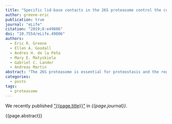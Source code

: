 ```yaml
---
title: "Specific lid-base contacts in the 26S proteasome control the conformational switching required for substrate degradation"
author: greene-eric
publication: true
journal: "eLife"
citation: "2019;8:e49806"
doi: "10.7554/eLife.49806"
authors:
  - Eric R. Greene
  - Ellen A. Goodall
  - Andres H. de la Peña
  - Mary E. Matyskiela
  - Gabriel C. Lander
  - Andreas Martin
abstract: "The 26S proteasome is essential for proteostasis and the regulation of vital processes through ATP-dependent degradation of ubiquitinated substrates. To accomplish the multi-step degradation process, the proteasome's regulatory particle, consisting of lid and base subcomplexes, undergoes major conformational changes whose origin is unknown. Investigating the *Saccharomyces cerevisiae* proteasome, we found that peripheral interactions between the lid subunit Rpn5 and the base AAA+ ATPase ring are important for stabilizing the substrate-engagement-competent state and coordinating the conformational switch to processing states upon substrate engagement. Disrupting these interactions perturbs the conformational equilibrium and interferes with degradation initiation, while later processing steps remain unaffected. Similar defects in early degradation steps are observed when eliminating hydrolysis in the ATPase subunit Rpt6, whose nucleotide state seems to control proteasome conformational transitions. These results provide important insight into interaction networks that coordinate conformational changes with various stages of degradation, and how modulators of conformational equilibria may influence substrate turnover."
categories:
  - posts
tags:
  - proteasome
---
```


We recently published ["{{page.title}}"](https://doi.org/{{page.doi}}) in *{{page.journal}}*.

{{page.abstract}}

